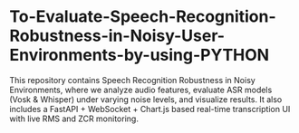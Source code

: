 # To-Evaluate-Speech-Recognition-Robustness-in-Noisy-User-Environments-by-using-PYTHON
This repository contains Speech Recognition Robustness in Noisy Environments, where we analyze audio features, evaluate ASR models (Vosk &amp; Whisper) under varying noise levels, and visualize results. It also includes a FastAPI + WebSocket + Chart.js based real-time transcription UI with live RMS and ZCR monitoring.

